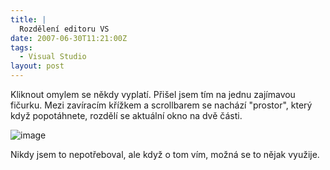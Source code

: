 ```yaml
---
title: |
  Rozdělení editoru VS
date: 2007-06-30T11:21:00Z
tags:
  - Visual Studio
layout: post
---
```

Kliknout omylem se někdy vyplatí. Přišel jsem tím na jednu zajímavou fičurku. Mezi zavíracím křížkem a scrollbarem se nachází "prostor", který když popotáhnete, rozdělí se aktuální okno na dvě části.

![image](/i/225906/225906.png)

Nikdy jsem to nepotřeboval, ale když o tom vím, možná se to nějak využije.